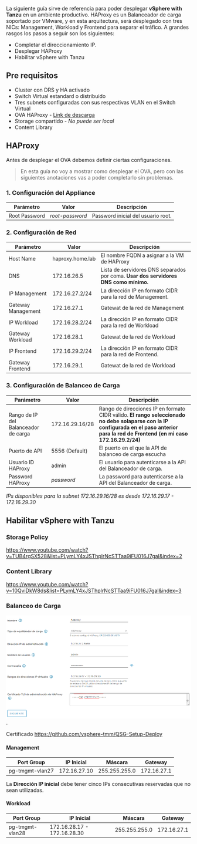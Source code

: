 La siguiente guía sirve de referencia para poder desplegar **vSphere with Tanzu** en un ambiente productivo. HAProxy es un Balanceador de carga soportado por VMware, y en esta arquitectura, será desplegado con tres NICs: Management, Workload y Frontend para separar el tráfico.
A grandes rasgos los pasos a seguir son los siguientes:
- Completar el direccionamiento IP.
- Desplegar HAProxy
- Habilitar vSphere with Tanzu

## Pre requisitos
- Cluster con DRS y HA activado
- Switch Virtual estandard o distribuido
- Tres subnets configuradas con sus respectivas VLAN en el Switch Virtual
- OVA HAProxy - [Link de descarga]([https://](https://github.com/haproxytech/vmware-haproxy#download))
- Storage compartido - *No puede ser local*
- Content Library

## HAProxy
Antes de desplegar el OVA debemos definir ciertas configuraciones.
> En esta guía no voy a mostrar como desplegar el OVA, pero con las siguientes anotaciones vas a poder completarlo sin problemas.

### 1. Configuración del Appliance

| Parámetro | Valor | Descripción |
|---|---|---|
| Root Password | *root-password* | Password inicial del usuario root. |

### 2. Configuración de Red

| Parámetro | Valor | Descripción |
|---|---|---|
| Host Name | haproxy.home.lab  | El nombre FQDN a asignar a la VM de HAProxy  |
| DNS       | 172.16.26.5       | Lista de servidores DNS separados por coma. **Usar dos servidores DNS como mínimo.**  |
| IP Management | 172.16.27.2/24    | La dirección IP en formato CIDR para la red de Management. |
| Gateway Management    | 172.16.27.1 | Gatewat de la red de Management |
| IP Workload   | 172.16.28.2/24 | La dirección IP en formato CIDR para la red de Workload |
| Gateway Workload  | 172.16.28.1 |  Gatewat de la red de Workload  |
| IP Frontend  | 172.16.29.2/24 |  La dirección IP en formato CIDR para la red de Frontend. |
| Gateway Frontend  | 172.16.29.1 |  Gatewat de la red de Workload  |

### 3. Configuración de Balanceo de Carga

| Parámetro | Valor | Descripción |
|---|---|---|
| Rango de IP del Balanceador de carga | 172.16.29.16/28 | Rango de direcciones IP en formato CIDR válido. **El rango seleccionado no debe solaparse con la IP configurada en el paso anterior para la red de Frontend (en mi caso 172.16.29.2/24)** |
| Puerto de API | 5556 (Default) | El puerto en el que la API de balanceo de carga escucha |
| Usuario ID HAProxy | admin | El usuario para autenticarse a la API del Balanceador de carga. |
| Password HAProxy | *password*    | La password para autenticarse a la API del Balanceador de carga. | 

*IPs disponibles para la subnet 172.16.29.16/28 es desde 172.16.29.17 - 172.16.29.30*

## Habilitar vSphere with Tanzu
### Storage Policy
https://www.youtube.com/watch?v=TUB4rgSX528&list=PLymLY4xJSThplrNcSTTaa9iFU016J7gaI&index=2

### Content Library
https://www.youtube.com/watch?v=10QviDkW8ds&list=PLymLY4xJSThplrNcSTTaa9iFU016J7gaI&index=3

### Balanceo de Carga
![Configuración de Balanceo de Carga - HAProxy](/assets/img/configurar-vsphere-with-tanzu-con-haproxy/vsphere-with-tanzu-load-balancer.webp "Configurar Load Balancer en vSphere with Tanzu").

Certificado
https://github.com/vsphere-tmm/QSG-Setup-Deploy

#### Management

| Port Group        | IP Inicial    | Máscara       |   Gateway     |
| -----------       | -----------   | -----------   | -----------   | 
| pg-tmgmt-vlan27   | 172.16.27.10  | 255.255.255.0 | 172.16.27.1   |

La **Dirección IP inicial** debe tener cinco IPs consecutivas reservadas que no sean utilizadas.

#### Workload

| Port Group        | IP Inicial                    | Máscara       |   Gateway     |
| -----------       | -----------                   | -----------   | -----------   | 
| pg-tmgmt-vlan28   | 172.16.28.17 - 172.16.28.30   | 255.255.255.0 | 172.16.27.1   |
